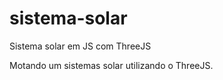 sistema-solar
=============

Sistema solar em JS com ThreeJS


Motando um sistemas solar utilizando o ThreeJS.
